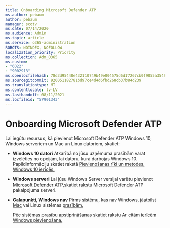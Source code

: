 ```yaml
---
title: Onboarding Microsoft Defender ATP
ms.author: pebaum
author: pebaum
manager: scotv
ms.date: 07/14/2020
ms.audience: Admin
ms.topic: article
ms.service: o365-administration
ROBOTS: NOINDEX, NOFOLLOW
localization_priority: Priority
ms.collection: Adm_O365
ms.custom:
- "6022"
- "9002913"
ms.openlocfilehash: 78d3d95448e432110749b49e004575d6d17267cb0f9055a35480d227ff5c5a49
ms.sourcegitcommit: 920051182781bd97ce4d4d6fbd268cb37b84d239
ms.translationtype: MT
ms.contentlocale: lv-LV
ms.lasthandoff: 08/11/2021
ms.locfileid: "57901343"
---
```

# <a name="onboarding-microsoft-defender-atp"></a>Onboarding Microsoft Defender ATP

Lai iegūtu resursus, kā pievienot Microsoft Defender ATP Windows 10, Windows serveriem un Mac un Linux datoriem, skatiet: 

- **Windows 10 datori** Atkarībā no jūsu uzņēmuma prasībām varat izvēlēties no opcijām, lai datoru, kurā darbojas Windows 10. Papildinformāciju skatiet rakstā [Pievienošanas rīki un metodes, Windows 10 ierīcēs.](https://docs.microsoft.com/windows/security/threat-protection/microsoft-defender-atp/configure-endpoints) 

- **Windows serveri** Lai jūsu Windows Server versijai varētu pievienot [Microsoft Defender ATP,](https://docs.microsoft.com/windows/security/threat-protection/microsoft-defender-atp/configure-server-endpoints)skatiet rakstu Microsoft Defender ATP pakalpojuma serveri.

- **Galapunkti, Windows nav**  Pirms sistēmu, kas nav Windows, jāatbilst [Mac](https://docs.microsoft.com/windows/security/threat-protection/microsoft-defender-atp/microsoft-defender-atp-mac#system-requirements) vai Linux sistēmas [prasībām.](https://docs.microsoft.com/windows/security/threat-protection/microsoft-defender-atp/microsoft-defender-atp-linux#system-requirements)

    Pēc sistēmas prasību apstiprināšanas skatiet rakstu Ar citām [ierīcēm Windows pievienošana.](https://docs.microsoft.com/windows/security/threat-protection/microsoft-defender-atp/configure-endpoints-non-windows#onboarding-non-windows-machines)